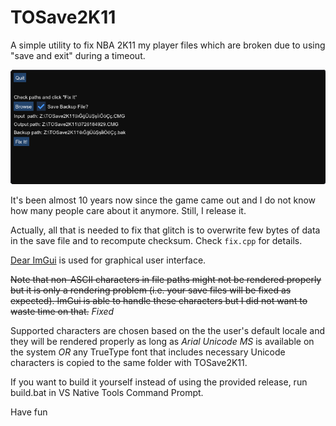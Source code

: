 # TOSave2K11
A simple utility to fix NBA 2K11 my player files which are broken due to using "save and exit" during a timeout.

![Screenshot](screenshot.png)

It's been almost 10 years now since the game came out and I do not know how many people care about it anymore. Still, I release it.

Actually, all that is needed to fix that glitch is to overwrite few bytes of data in the save file and to recompute checksum. Check `fix.cpp` for details.

[Dear ImGui](https://github.com/ocornut/imgui) is used for graphical user interface. 

~~Note that non-ASCII characters in file paths might not be rendered properly but it is only a rendering problem (i.e. your save files will be fixed as expected). ImGui is able to handle these characters but I did not want to waste time on that.~~ *Fixed* 

Supported characters are chosen based on the the user's default locale and they will be rendered properly as long as *Arial Unicode MS* is available on the system *OR* any TrueType font that includes necessary Unicode characters is copied to the same folder with TOSave2K11.

If you want to build it yourself instead of using the provided release, run build.bat in VS Native Tools Command Prompt.

Have fun
